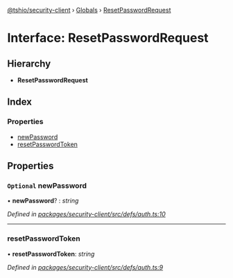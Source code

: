 [@tshio/security-client](../README.md) › [Globals](../globals.md) › [ResetPasswordRequest](resetpasswordrequest.md)

# Interface: ResetPasswordRequest

## Hierarchy

* **ResetPasswordRequest**

## Index

### Properties

* [newPassword](resetpasswordrequest.md#markdown-header-optional-newpassword)
* [resetPasswordToken](resetpasswordrequest.md#markdown-header-resetpasswordtoken)

## Properties

### `Optional` newPassword

• **newPassword**? : *string*

*Defined in [packages/security-client/src/defs/auth.ts:10](https://github.com/TheSoftwareHouse/rad-modules-tools/blob/afe5496/packages/security-client/src/defs/auth.ts#L10)*

___

###  resetPasswordToken

• **resetPasswordToken**: *string*

*Defined in [packages/security-client/src/defs/auth.ts:9](https://github.com/TheSoftwareHouse/rad-modules-tools/blob/afe5496/packages/security-client/src/defs/auth.ts#L9)*
